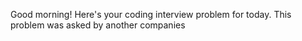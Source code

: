 Good morning! Here's your coding interview problem for today.
This problem was asked by another companies
